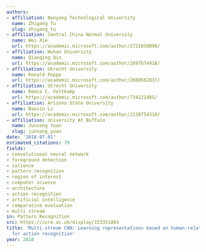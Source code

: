 ```yaml
---
authors:
- affiliation: Nanyang Technological University
  name: Zhigang Tu
  slug: zhigang_tu
- affiliation: Central China Normal University
  name: Wei Xie
  url: https://academic.microsoft.com/author/2721050090/
- affiliation: Wuhan University
  name: Qianqing Qin
  url: https://academic.microsoft.com/author/2697674918/
- affiliation: Utrecht University
  name: Ronald Poppe
  url: https://academic.microsoft.com/author/2080562837/
- affiliation: Utrecht University
  name: Remco C. Veltkamp
  url: https://academic.microsoft.com/author/734221485/
- affiliation: Arizona State University
  name: Baoxin Li
  url: https://academic.microsoft.com/author/2128754310/
- affiliation: University At Buffalo
  name: Junsong Yuan
  slug: junsong_yuan
date: '2018-07-01'
estimated_citations: 79
fields:
- convolutional neural network
- foreground detection
- salience
- pattern recognition
- region of interest
- computer science
- architecture
- action recognition
- artificial intelligence
- comparative evaluation
- multi stream
in: Pattern Recognition
src: https://core.ac.uk/display/153351864
title: 'Multi-stream CNN: Learning representations based on human-related regions
  for action recognition'
year: 2018
---
```

